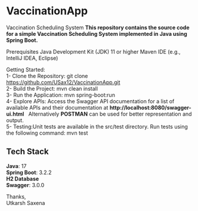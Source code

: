 # VaccinationApp

Vaccination Scheduling System
**This repository contains the source code for a simple Vaccination Scheduling System implemented in Java using Spring Boot.**

Prerequisites
Java Development Kit (JDK) 11 or higher
Maven
IDE (e.g., IntelliJ IDEA, Eclipse)

Getting Started:  
1- Clone the Repository: git clone https://github.com/USax12/VaccinationApp.git \
2- Build the Project: mvn clean install \
3- Run the Application: mvn spring-boot:run \
4- Explore APIs: Access the Swagger API documentation for a list of available APIs and their documentation at **http://localhost:8080/swagger-ui.html** &nbsp;
   Alternatively **POSTMAN** can be used for better representation and output. \
5- Testing:Unit tests are available in the src/test directory. Run tests using the following command: mvn test

## Tech Stack
 **Java**: 17 \
 **Spring Boot**: 3.2.2 \
 **H2 Database** \
 **Swagger**: 3.0.0

 Thanks, \
 Utkarsh Saxena
